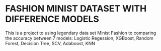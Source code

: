 # FASHION MINIST DATASET WITH DIFFERENCE MODELS

This is a project to using legendary data set Minist Fashion to comparing the accuracy between 7 models: Logistic Regession, XGBoost, Random Forest, Decision Tree, SCV, Adaboost, KNN 
